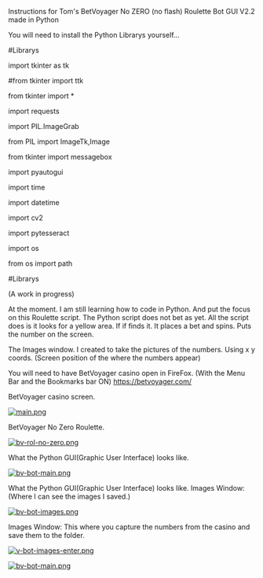 Instructions for
Tom's BetVoyager No ZERO (no flash) Roulette Bot GUI V2.2 made in Python

You will need to install the Python Librarys yourself...

#Librarys

import tkinter as tk

#from tkinter import ttk

from tkinter import * 

import requests

import PIL.ImageGrab

from PIL import ImageTk,Image

from tkinter import messagebox

import pyautogui

import time

import datetime

import cv2

import pytesseract

import os 

from os import path

#Librarys

(A work in progress)

At the moment. I am still learning how to code in Python.
And put the focus on this Roulette script.
The Python script does not bet as yet.
All the script does is it looks for a yellow area.
If if finds it. It places a bet and spins.
Puts the number on the screen.

The Images window.
I created to take the pictures of the numbers.
Using x y coords. (Screen position of the where the numbers appear)

You will need to have BetVoyager casino open in FireFox. (With the Menu Bar and the Bookmarks bar ON)
https://betvoyager.com/

BetVoyager casino screen.

[![main.png](https://1.bp.blogspot.com/-M4tYXUrHqC4/X9g95XxEcGI/AAAAAAAAEaM/S1X2N3FX-3k-ws2_R0LDaL6bY7Xl-krbACLcBGAsYHQ/s320/bv-main.jpg)](https://1.bp.blogspot.com/-M4tYXUrHqC4/X9g95XxEcGI/AAAAAAAAEaM/S1X2N3FX-3k-ws2_R0LDaL6bY7Xl-krbACLcBGAsYHQ/s320/bv-main.jpg)

BetVoyager No Zero Roulette.

[![bv-rol-no-zero.png](https://1.bp.blogspot.com/-PToSMdNgS8A/X9g96QE2C6I/AAAAAAAAEaY/fmYB2IJQngsh4M0JweSG5bDW8PaXedktgCLcBGAsYHQ/s320/bv-rol-no-zero.jpg)](https://1.bp.blogspot.com/-PToSMdNgS8A/X9g96QE2C6I/AAAAAAAAEaY/fmYB2IJQngsh4M0JweSG5bDW8PaXedktgCLcBGAsYHQ/s320/bv-rol-no-zero.jpg)

What the Python GUI(Graphic User Interface) looks like.

[![bv-bot-main.png](https://1.bp.blogspot.com/-zpKGXV0avGQ/X9g94yvG77I/AAAAAAAAEaI/302u_aL5XMI5zMIVxVq4nJ0c_31QMlzxgCLcBGAsYHQ/s320/bv-bot-main.jpg)](https://1.bp.blogspot.com/-zpKGXV0avGQ/X9g94yvG77I/AAAAAAAAEaI/302u_aL5XMI5zMIVxVq4nJ0c_31QMlzxgCLcBGAsYHQ/s320/bv-bot-main.jpg)

What the Python GUI(Graphic User Interface) looks like. 
Images Window: (Where I can see the images I saved.)

[![bv-bot-images.png](https://1.bp.blogspot.com/-SuziDomjk_I/X9g94PAYKbI/AAAAAAAAEZ8/NGLzNuNHHYMXVuq43sx6fZpjHH4nYJBDwCLcBGAsYHQ/s320/bv-bot-images.jpg)](https://1.bp.blogspot.com/-SuziDomjk_I/X9g94PAYKbI/AAAAAAAAEZ8/NGLzNuNHHYMXVuq43sx6fZpjHH4nYJBDwCLcBGAsYHQ/s320/bv-bot-images.jpg)

Images Window:
This where you capture the numbers from the casino and save them to the folder.

[![v-bot-images-enter.png](https://1.bp.blogspot.com/-wZ3JoMQdiMk/X9g94fEooVI/AAAAAAAAEaE/vrIytNjOa5Y1zqrLgXVnt6FO9i6mDdQVQCLcBGAsYHQ/s836/bv-bot-images-enter.jpg)](https://1.bp.blogspot.com/-wZ3JoMQdiMk/X9g94fEooVI/AAAAAAAAEaE/vrIytNjOa5Y1zqrLgXVnt6FO9i6mDdQVQCLcBGAsYHQ/s836/bv-bot-images-enter.jpg)

[![bv-bot-main.png](https://1.bp.blogspot.com/-BEWbHQAxDSk/X9g94AdaIaI/AAAAAAAAEaA/mNGWvixORM4He5TdsO3hyy_x70VlwqHrQCLcBGAsYHQ/s1920/bv-bot-images-enter-coords.jpg)](https://1.bp.blogspot.com/-BEWbHQAxDSk/X9g94AdaIaI/AAAAAAAAEaA/mNGWvixORM4He5TdsO3hyy_x70VlwqHrQCLcBGAsYHQ/s1920/bv-bot-images-enter-coords.jpg)
